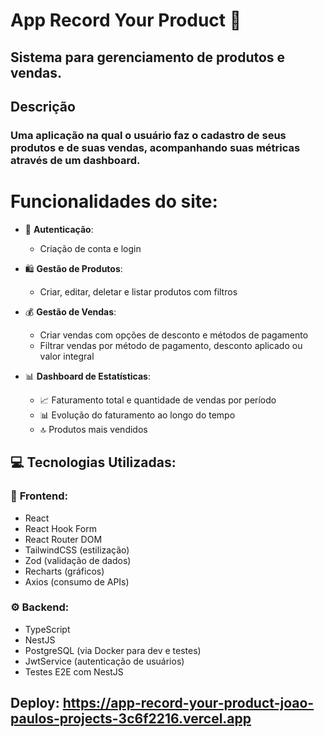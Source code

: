 # App Record Your Product 🚀
## Sistema para gerenciamento de produtos e vendas.

## Descrição
### Uma aplicação na qual o usuário faz o cadastro de seus produtos e de suas vendas, acompanhando suas métricas através de um dashboard.

# Funcionalidades do site: 
- 📌 **Autenticação**:
  - Criação de conta e login

- 🛍️ **Gestão de Produtos**:
  - Criar, editar, deletar e listar produtos com filtros  

- 💰 **Gestão de Vendas**:
  - Criar vendas com opções de desconto e métodos de pagamento  
  - Filtrar vendas por método de pagamento, desconto aplicado ou valor integral  

- 📊 **Dashboard de Estatísticas**:
  - 📈 Faturamento total e quantidade de vendas por período  
  - 📊 Evolução do faturamento ao longo do tempo  
  - 🔝 Produtos mais vendidos  

## 💻 **Tecnologias Utilizadas**:

### 🚀 **Frontend**:
- React  
- React Hook Form  
- React Router DOM  
- TailwindCSS (estilização)  
- Zod (validação de dados)  
- Recharts (gráficos)  
- Axios (consumo de APIs)  

### ⚙️ **Backend**:
- TypeScript  
- NestJS  
- PostgreSQL (via Docker para dev e testes)  
- JwtService (autenticação de usuários)  
- Testes E2E com NestJS  


## Deploy: https://app-record-your-product-joao-paulos-projects-3c6f2216.vercel.app
